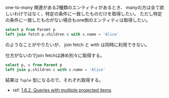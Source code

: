 one-to-many 関連がある2種類のエンティティがあるとき、
manyの方は全て欲しいわけではなく、特定の条件に一致したものだけを取得したい。
ただし特定の条件に一致したものがない場合もone側のエンティティは取得したい。

```sql
select p from Paremt p
left join fetch p.children c with c.name = 'Alice'
```

のようなことがやりたいが、 join fetch と with は同時に利用できない。

仕方がないのでjoin fetchは諦め別々に取得する。

```sql
select p, c from Parent p
left join p.children c with c.name = 'Alice'
```

結果は `Tuple` 型になるので、それぞれ取得する。

- ref: [1.6.2. Queries with multiple projected items](https://docs.jboss.org/hibernate/orm/6.6/querylanguage/html_single/Hibernate_Query_Language.html#query-result-types-multiple)
